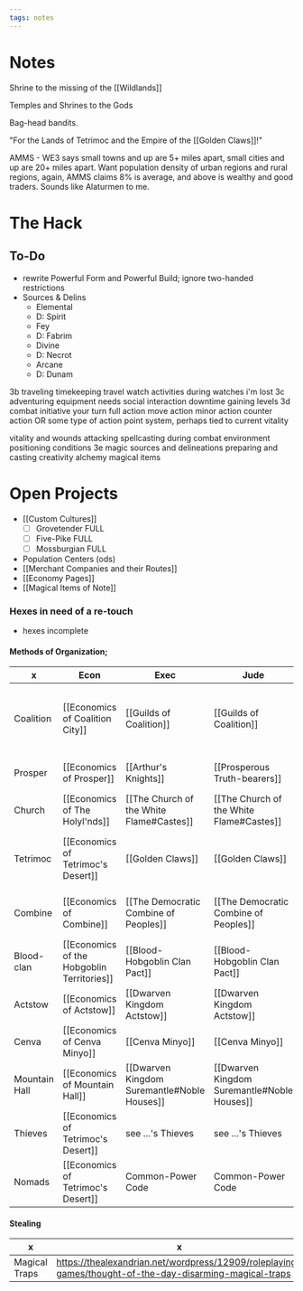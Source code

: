 ```yaml
---
tags: notes
---
```

# Notes

Shrine to the missing of the [[Wildlands]]

Temples and Shrines to the Gods

Bag-head bandits.

"For the Lands of Tetrimoc and the Empire of the [[Golden Claws]]!"

AMMS - WE3 says small towns and up are 5+ miles apart, small cities and up are 20+ miles apart. Want population density of urban regions and rural regions, again, AMMS claims 8% is average, and above is wealthy and good traders. Sounds like Alaturmen to me. 

# The Hack
## To-Do
- rewrite Powerful Form and Powerful Build; ignore two-handed restrictions
- Sources & Delins
	- Elemental
	- D: Spirit
	- Fey
	- D: Fabrim
	- Divine
	- D: Necrot
	- Arcane
	- D: Dunam

3b traveling
timekeeping
travel watch
activities during watches
i'm lost
3c adventuring
equipment
needs
social interaction
downtime
gaining levels
3d combat
initiative
your turn
	full action
	move action
	minor action
	counter action
	OR
	some type of action point system, perhaps tied to current vitality

vitality and wounds
attacking
spellcasting during combat
environment
positioning
conditions
3e magic
sources and delineations
preparing and casting
creativity
alchemy
magical items

# Open Projects
- [[Custom Cultures]]
	- [ ] Grovetender FULL
	- [ ] Five-Pike FULL
	- [ ] Mossburgian FULL
- Population Centers (ods)
- [[Merchant Companies and their Routes]]
- [[Economy Pages]]
- [[Magical Items of Note]]
### Hexes in need of a re-touch
- hexes incomplete


#### Methods of Organization;
x | Econ | Exec | Jude | Legi
--- | --- | --- | --- | ---
Coalition | [[Economics of Coalition City]] | [[Guilds of Coalition]] | [[Guilds of Coalition]] | [[Coalition's Founding Document]] & [[Communicaes]] as Civil-Common Code
Prosper | [[Economics of Prosper]] | [[Arthur's Knights]] | [[Prosperous Truth-bearers]] | [[Carta Prosperitatis]] as Civil Code
Church | [[Economics of The Holyl'nds]] | [[The Church of the White Flame#Castes]] | [[The Church of the White Flame#Castes]] | [[The Tome of Gannon]] as Canonical Code 
Tetrimoc | [[Economics of Tetrimoc's Desert]] | [[Golden Claws]] | [[Golden Claws]] | [[Golden Claws#The Council of Eight]] as Common Code
Combine | [[Economics of Combine]] | [[The Democratic Combine of Peoples]] | [[The Democratic Combine of Peoples]] | [[Coalition's Founding Document]] as Civil-Social Code
Blood-clan | [[Economics of the Hobgoblin Territories]] | [[Blood-Hobgoblin Clan Pact]] | [[Blood-Hobgoblin Clan Pact]] | [[Blood-Hobgoblin Clan Pact]] as Civil Code 
Actstow | [[Economics of Actstow]] | [[Dwarven Kingdom Actstow]] | [[Dwarven Kingdom Actstow]] | [[Actstow's Constitution]] as Civil-Social Code
Cenva | [[Economics of Cenva Minyo]] | [[Cenva Minyo]] | [[Cenva Minyo]] | [[Cenva Minyo]] as Common-Social Code
Mountain Hall | [[Economics of Mountain Hall]] | [[Dwarven Kingdom Suremantle#Noble Houses]] | [[Dwarven Kingdom Suremantle#Noble Houses]] | [[Mountain Hall's Constitution]] as Civil Code
Thieves | [[Economics of Tetrimoc's Desert]] | see ...'s Thieves | see ...'s Thieves | [[The Code of Thieves]] as Civil-Social Code
Nomads | [[Economics of Tetrimoc's Desert]] | Common-Power Code | Common-Power Code | Common-Power Code

#### Stealing
x | x
--- | ---
Magical Traps | https://thealexandrian.net/wordpress/12909/roleplaying-games/thought-of-the-day-disarming-magical-traps
